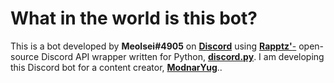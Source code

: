 # **What in the world is this bot**?
This is a bot developed by **Meolsei#4905** on [**Discord**](https://www.discord.com) using [**Rapptz'**-](https://github.com/Rapptz) open-source Discord API wrapper written for Python, [**discord.py**](https://github.com/Rapptz/discord.py). I am developing this Discord bot for a content creator, [**ModnarYug**](https://twitter.com/ModnarYug42)..
